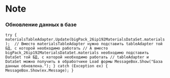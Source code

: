 # Note
### Обновление данных в базе
`
try
  {
    materialsTableAdapter.Update(bigPack_26ip192MaterialsDataSet.materials); 
    // Вместо materialsTableAdapter нужно подставить tableAdapter той БД, с которой необходимо работать
    // А вместо bigPack_26ip192MaterialsDataSet.materials необходимо подставить DataSet той БД, с которой необходимо работать
    // tableAdapter и DataSet можно получить в обработчике Load формы
    MessageBox.Show("База данных обновлена.");
  }
catch (Exception ex)
  {
    MessageBox.Show(ex.Message);
  }
`

